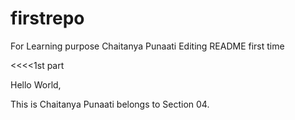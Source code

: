 # firstrepo
For Learning purpose
Chaitanya Punaati
Editing README first time

<<<<1st part

Hello World, 

This is Chaitanya Punaati belongs to Section 04.

>>>>


